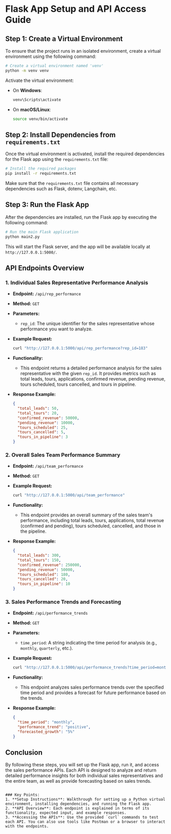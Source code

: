 
# Flask App Setup and API Access Guide

## Step 1: Create a Virtual Environment

To ensure that the project runs in an isolated environment, create a virtual environment using the following command:

```bash
# Create a virtual environment named 'venv'
python -m venv venv
```

Activate the virtual environment:

- On **Windows**:
    ```bash
    venv\Scripts\activate
    ```
- On **macOS/Linux**:
    ```bash
    source venv/bin/activate
    ```

## Step 2: Install Dependencies from `requirements.txt`

Once the virtual environment is activated, install the required dependencies for the Flask app using the `requirements.txt` file:

```bash
# Install the required packages
pip install -r requirements.txt
```

Make sure that the `requirements.txt` file contains all necessary dependencies such as Flask, dotenv, Langchain, etc.

## Step 3: Run the Flask App

After the dependencies are installed, run the Flask app by executing the following command:

```bash
# Run the main Flask application
python main2.py
```

This will start the Flask server, and the app will be available locally at `http://127.0.0.1:5000/`.

## API Endpoints Overview

### 1. **Individual Sales Representative Performance Analysis**

- **Endpoint:** `/api/rep_performance`
- **Method:** `GET`
- **Parameters:** 
    - `rep_id`: The unique identifier for the sales representative whose performance you want to analyze.

- **Example Request:**

    ```bash
    curl "http://127.0.0.1:5000/api/rep_performance?rep_id=183"
    ```

- **Functionality:** 
    - This endpoint returns a detailed performance analysis for the sales representative with the given `rep_id`. It provides metrics such as total leads, tours, applications, confirmed revenue, pending revenue, tours scheduled, tours cancelled, and tours in pipeline.

- **Response Example:**
    ```json
    {
      "total_leads": 50,
      "total_tours": 20,
      "confirmed_revenue": 50000,
      "pending_revenue": 10000,
      "tours_scheduled": 25,
      "tours_cancelled": 5,
      "tours_in_pipeline": 3
    }
    ```

### 2. **Overall Sales Team Performance Summary**

- **Endpoint:** `/api/team_performance`
- **Method:** `GET`

- **Example Request:**

    ```bash
    curl "http://127.0.0.1:5000/api/team_performance"
    ```

- **Functionality:**
    - This endpoint provides an overall summary of the sales team's performance, including total leads, tours, applications, total revenue (confirmed and pending), tours scheduled, cancelled, and those in the pipeline.

- **Response Example:**
    ```json
    {
      "total_leads": 300,
      "total_tours": 150,
      "confirmed_revenue": 250000,
      "pending_revenue": 50000,
      "tours_scheduled": 180,
      "tours_cancelled": 20,
      "tours_in_pipeline": 10
    }
    ```

### 3. **Sales Performance Trends and Forecasting**

- **Endpoint:** `/api/performance_trends`
- **Method:** `GET`
- **Parameters:** 
    - `time_period`: A string indicating the time period for analysis (e.g., `monthly`, `quarterly`, etc.).

- **Example Request:**

    ```bash
    curl "http://127.0.0.1:5000/api/performance_trends?time_period=monthly"
    ```

- **Functionality:** 
    - This endpoint analyzes sales performance trends over the specified time period and provides a forecast for future performance based on the trends.

- **Response Example:**
    ```json
    {
      "time_period": "monthly",
      "performance_trend": "positive",
      "forecasted_growth": "5%"
    }
    ```

## Conclusion

By following these steps, you will set up the Flask app, run it, and access the sales performance APIs. Each API is designed to analyze and return detailed performance insights for both individual sales representatives and the entire team, as well as provide forecasting based on sales trends.
```

### Key Points:
1. **Setup Instructions**: Walkthrough for setting up a Python virtual environment, installing dependencies, and running the Flask app.
2. **API Overview**: Each endpoint is explained in terms of its functionality, expected input, and example responses.
3. **Accessing the APIs**: Use the provided `curl` commands to test each API. You can also use tools like Postman or a browser to interact with the endpoints.
